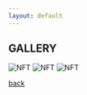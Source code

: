 ```yaml
---
layout: default
---
```


## GALLERY

![NFT](https://gateway.pinata.cloud/ipfs/QmYU6S6un5HKHn88idzUNismLhX5d57NLYFM8wPGDcn3ZN)
![NFT](https://gateway.pinata.cloud/ipfs/QmWRvNoVqFDGhaJjpmgnePuigFSvQRsrkYtMM9vb4YhEGu)
![NFT](https://gateway.pinata.cloud/ipfs/QmNrCmjUa5q3vzZd3qxBzrEXhBHDHRgHQ3W1mAAhnLecVw)

[back](./)

